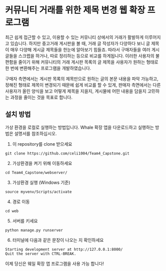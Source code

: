# 커뮤니티 거래를 위한 제목 변경 웹 확장 프로그램

 최근 쉽게 접근할 수 있고, 이용할 수 있는 커뮤니티 상에서의 거래가 활발하게 이루어지고 있습니다. 하지만 중고거래 게시판을 볼 때, 거래 글 작성자가 다양하다 보니 글 제목이 매우 다양해 게시글 제목들을 한눈에 알아보기 힘들죠. 따라서 구매자들을 여러 게시글들을 스크랩을 하거나, 따로 정리하는 등으로 비교를 하게됩니다. 이러한 사용자의 불편함을 줄이기 위해 커뮤니티의 거래 게시판 목록의 글 제목을 사용자가 원하는 형태로 한 번에 변환해주는 프로그램을 개발하였습니다.

 구매자 측면에서는 게시판 목록의 제목만으로 원하는 글의 본문 내용을 파악 가능하고, 정해진 형태로 제목이 변경되기 때문에 쉽게 비교를 할 수 있게, 판매자 측면에서는 다른 사용자가 올린 양식을 보고 어떻게 제목을 지을지, 게시물에 어떤 내용을 담을지 고민하는 과정을 줄이는 것을 목표로 합니다.

## 설치 방법

 가상 환경을 로컬로 실행하는 방법입니다. 
 Whale 확장 앱을 다운로드하고 실행하는 방법은 설명서를 참조하십시오.

1. 이 repository를 clone 받으세요
```
git clone https://github.com/celi1004/Team4_Capstone.git
```
2. 가상환경을 켜기 위해 이동하세요
```
cd Team4_Capstone/webserver/ 
```
3. 가상환경 실행 (Windows 기준)
```
source myvenv/Scripts/activate
```
4. 경로 이동
```
cd web
```
5. 서버를 키세요
```
python manage.py runserver
```
6. 터미널에 다음과 같은 문장이 나오는 지 확인하세요
```
Starting development server at http://127.0.0.1:8000/
Quit the server with CTRL-BREAK.
```
이제 당신은 웨일 확장 앱 프로그램을 사용 가능 합니다!
